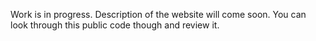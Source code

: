 Work is in progress. Description of the website will come soon. You can look through this public code though and review it. 